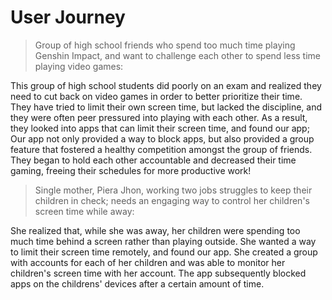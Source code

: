 # User Journey

> Group of high school friends who spend too much time playing Genshin Impact, and want to challenge each other to spend less time playing video games:

This group of high school students did poorly on an exam and realized they need to cut back on video games in order to better prioritize their time. They have tried to limit their own screen time, but lacked the discipline, and they were often peer pressured into playing with each other. As a result, they looked into apps that can limit their screen time, and found our app; Our app not only provided a way to block apps, but also provided a group feature that fostered a healthy competition amongst the group of friends. They began to hold each other accountable and decreased their time gaming, freeing their schedules for more productive work!

> Single mother, Piera Jhon, working two jobs struggles to keep their children in check; needs an engaging way to control her children's screen time while away:

She realized that, while she was away, her children were spending too much time behind a screen rather than playing outside. She wanted a way to limit their screen time remotely, and found our app. She created a group with accounts for each of her children and was able to monitor her children's screen time with her account. The app subsequently blocked apps on the childrens' devices after a certain amount of time.